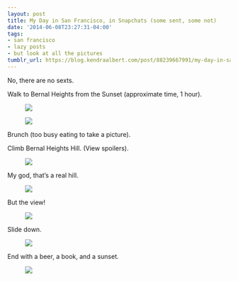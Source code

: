 ```yaml
---
layout: post
title: My Day in San Francisco, in Snapchats (some sent, some not)
date: '2014-06-08T23:27:31-04:00'
tags:
- san francisco
- lazy posts
- but look at all the pictures
tumblr_url: https://blog.kendraalbert.com/post/88239667991/my-day-in-san-francisco-in-snapchats-some-sent
---
```

No, there are no sexts.

Walk to Bernal Heights from the Sunset (approximate time, 1 hour).

<figure class="tmblr-full" data-orig-height="301" data-orig-width="500" data-orig-src="https://66.media.tumblr.com/746360525de56a18573bf326dbc64770/tumblr_inline_n6vt4vpbeS1rrgb56.jpg"><img src="https://66.media.tumblr.com/70622823aec77f4ad9864719aa26500a/tumblr_inline_pejvtsjpch1rrgb56_540.jpg" data-orig-height="301" data-orig-width="500" data-orig-src="https://66.media.tumblr.com/746360525de56a18573bf326dbc64770/tumblr_inline_n6vt4vpbeS1rrgb56.jpg"></figure>

<!-- more -->

<figure class="tmblr-full" data-orig-height="750" data-orig-width="456" data-orig-src="https://66.media.tumblr.com/d5ed45afebe77f88db970d9887bc7dec/tumblr_inline_n6vt8onkFl1rrgb56.jpg"><img src="https://66.media.tumblr.com/c8b31de6bb8a6d7b83289836af66cf0e/tumblr_inline_pejvttIqpm1rrgb56_540.jpg" data-orig-height="750" data-orig-width="456" data-orig-src="https://66.media.tumblr.com/d5ed45afebe77f88db970d9887bc7dec/tumblr_inline_n6vt8onkFl1rrgb56.jpg"></figure>

Brunch (too busy eating to take a picture).

Climb Bernal Heights Hill. (View spoilers).

<figure class="tmblr-full" data-orig-height="375" data-orig-width="500" data-orig-src="https://66.media.tumblr.com/597cf94d806dc4def3ddb01f2b5a4b9f/tumblr_inline_n6vt7t5OVo1rrgb56.jpg"><img src="https://66.media.tumblr.com/995aca61ac8efc86cb2fca12a74e2341/tumblr_inline_pejvttiXuu1rrgb56_540.jpg" data-orig-height="375" data-orig-width="500" data-orig-src="https://66.media.tumblr.com/597cf94d806dc4def3ddb01f2b5a4b9f/tumblr_inline_n6vt7t5OVo1rrgb56.jpg"></figure>

My god, that’s a real hill.&nbsp;<figure class="tmblr-full" data-orig-height="750" data-orig-width="456" data-orig-src="https://66.media.tumblr.com/12b7e7806297b7a2a911c89a3d470b84/tumblr_inline_n6vt9vGCkU1rrgb56.jpg"><img src="https://66.media.tumblr.com/eec5254b41b9a94ddb0bc1e808c33db1/tumblr_inline_pejvttVSA21rrgb56_540.jpg" data-orig-height="750" data-orig-width="456" data-orig-src="https://66.media.tumblr.com/12b7e7806297b7a2a911c89a3d470b84/tumblr_inline_n6vt9vGCkU1rrgb56.jpg"></figure>

But the view!<figure class="tmblr-full" data-orig-height="301" data-orig-width="500" data-orig-src="https://66.media.tumblr.com/46de49d6cb83e0743652ff4c51c0411a/tumblr_inline_n6vtakU7VN1rrgb56.jpg"><img src="https://66.media.tumblr.com/bfcae52508e198045ea5eb0d2ed3b54c/tumblr_inline_pejvtu0ZH81rrgb56_540.jpg" data-orig-height="301" data-orig-width="500" data-orig-src="https://66.media.tumblr.com/46de49d6cb83e0743652ff4c51c0411a/tumblr_inline_n6vtakU7VN1rrgb56.jpg"></figure>

Slide down.<figure class="tmblr-full" data-orig-height="667" data-orig-width="500" data-orig-src="https://66.media.tumblr.com/6441b961a0ff0708cd7cf77e11fd9fa0/tumblr_inline_n6vtb0aKmh1rrgb56.jpg"><img src="https://66.media.tumblr.com/872dce83fbea5040dd556283bb554691/tumblr_inline_pejvtuKdH31rrgb56_540.jpg" data-orig-height="667" data-orig-width="500" data-orig-src="https://66.media.tumblr.com/6441b961a0ff0708cd7cf77e11fd9fa0/tumblr_inline_n6vtb0aKmh1rrgb56.jpg"></figure>

End with a beer, a book, and a sunset.

<figure class="tmblr-full" data-orig-height="667" data-orig-width="500" data-orig-src="https://66.media.tumblr.com/e75a383bade1f74bd2041c547d128323/tumblr_inline_n6vtha7smk1rrgb56.jpg"><img src="https://66.media.tumblr.com/6dce8185cb8c7ee4910e9d0adebacac4/tumblr_inline_pejvtvN7NJ1rrgb56_540.jpg" data-orig-height="667" data-orig-width="500" data-orig-src="https://66.media.tumblr.com/e75a383bade1f74bd2041c547d128323/tumblr_inline_n6vtha7smk1rrgb56.jpg"></figure>

